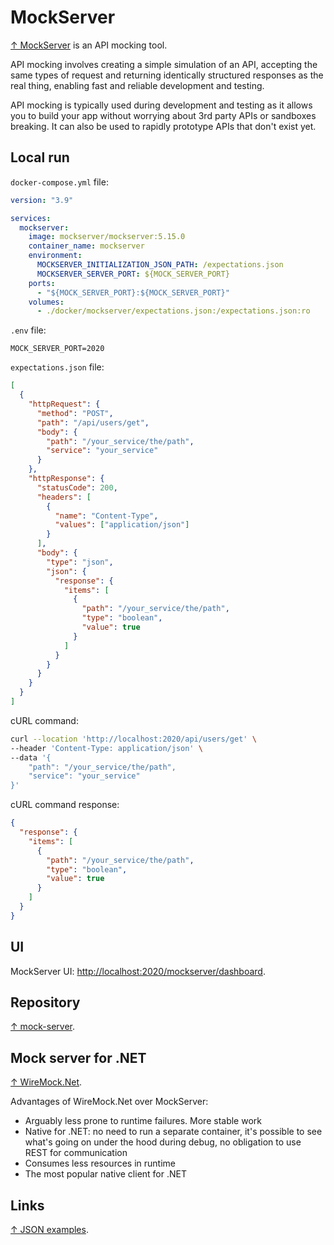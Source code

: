# MockServer

[↑ MockServer](https://www.mock-server.com) is an API mocking tool.

API mocking involves creating a simple simulation of an API, accepting the same types of request and returning identically structured responses as the real thing, enabling fast and reliable development and testing.

API mocking is typically used during development and testing as it allows you to build your app without worrying about 3rd party APIs or sandboxes breaking. It can also be used to rapidly prototype APIs that don't exist yet.

## Local run

`docker-compose.yml` file:

```yaml
version: "3.9"

services:
  mockserver:
    image: mockserver/mockserver:5.15.0
    container_name: mockserver
    environment:
      MOCKSERVER_INITIALIZATION_JSON_PATH: /expectations.json
      MOCKSERVER_SERVER_PORT: ${MOCK_SERVER_PORT}
    ports:
      - "${MOCK_SERVER_PORT}:${MOCK_SERVER_PORT}"
    volumes:
      - ./docker/mockserver/expectations.json:/expectations.json:ro
```

`.env` file:

```env
MOCK_SERVER_PORT=2020
```

`expectations.json` file:

```json
[
  {
    "httpRequest": {
      "method": "POST",
      "path": "/api/users/get",
      "body": {
        "path": "/your_service/the/path",
        "service": "your_service"
      }
    },
    "httpResponse": {
      "statusCode": 200,
      "headers": [
        {
          "name": "Content-Type",
          "values": ["application/json"]
        }
      ],
      "body": {
        "type": "json",
        "json": {
          "response": {
            "items": [
              {
                "path": "/your_service/the/path",
                "type": "boolean",
                "value": true
              }
            ]
          }
        }
      }
    }
  }
]
```

cURL command:

```bash
curl --location 'http://localhost:2020/api/users/get' \
--header 'Content-Type: application/json' \
--data '{
    "path": "/your_service/the/path",
    "service": "your_service"
}'
```

cURL command response:

```json
{
  "response": {
    "items": [
      {
        "path": "/your_service/the/path",
        "type": "boolean",
        "value": true
      }
    ]
  }
}
```

## UI

MockServer UI: <http://localhost:2020/mockserver/dashboard>.

## Repository

[↑  mock-server](https://github.com/mialkin/mock-server).

## Mock server for .NET

[↑ WireMock.Net](https://github.com/WireMock-Net/WireMock.Net).

Advantages of WireMock.Net over MockServer:

- Arguably less prone to runtime failures. More stable work
- Native for .NET: no need to run a separate container, it's possible to see what's going on under the hood during debug, no obligation to use REST for communication
- Consumes less resources in runtime
- The most popular native client for .NET

## Links

[↑ JSON examples](https://github.com/mock-server/mockserver/blob/master/mockserver-examples/json_examples.md).
